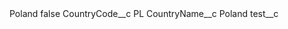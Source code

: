 <?xml version="1.0" encoding="UTF-8"?>
<CustomMetadata xmlns="http://soap.sforce.com/2006/04/metadata" xmlns:xsi="http://www.w3.org/2001/XMLSchema-instance" xmlns:xsd="http://www.w3.org/2001/XMLSchema">
    <label>Poland</label>
    <protected>false</protected>
    <values>
        <field>CountryCode__c</field>
        <value xsi:type="xsd:string">PL</value>
    </values>
    <values>
        <field>CountryName__c</field>
        <value xsi:type="xsd:string">Poland</value>
    </values>
    <values>
        <field>test__c</field>
        <value xsi:nil="true"/>
    </values>
</CustomMetadata>
